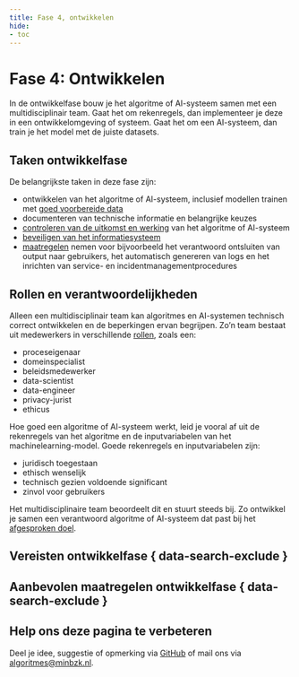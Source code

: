 ```yaml
---
title: Fase 4, ontwikkelen
hide:
- toc
---
```


# Fase 4: Ontwikkelen
In de ontwikkelfase bouw je het algoritme of AI-systeem samen met  een multidisciplinair team. Gaat het om rekenregels, dan implementeer je deze in een ontwikkelomgeving of systeem. Gaat het om een AI-systeem, dan train je het model met de juiste datasets.

## Taken ontwikkelfase
De belangrijkste taken in deze fase zijn:

* ontwikkelen van het algoritme of AI-systeem, inclusief modellen trainen met [goed voorbereide data](https://minbzk.github.io/Algoritmekader/levenscyclus/dataverkenning-en-datapreparatie/)
* documenteren van technische informatie en belangrijke keuzes
* [controleren van de uitkomst en werking](https://minbzk.github.io/Algoritmekader/onderwerpen/technische-robuustheid-en-veiligheid/#controleer-regelmatig) van het algoritme of AI-systeem
* [beveiligen van het informatiesysteem](https://minbzk.github.io/Algoritmekader/onderwerpen/technische-robuustheid-en-veiligheid/#bescherm-algoritmes-tegen-aanvallen-en-bedreigingen)
* [maatregelen](https://minbzk.github.io/Algoritmekader/levenscyclus/ontwikkelen/#aanbevolen-maatregelen) nemen voor bijvoorbeeld het verantwoord ontsluiten van output naar gebruikers, het automatisch genereren van logs en het inrichten van service- en incidentmanagementprocedures

## Rollen en verantwoordelijkheden
Alleen een multidisciplinair team kan algoritmes en AI-systemen technisch correct ontwikkelen en de beperkingen ervan begrijpen. Zo’n team bestaat uit medewerkers in verschillende [rollen](https://minbzk.github.io/Algoritmekader/rollen/), zoals een:

* proceseigenaar
* domeinspecialist
* beleidsmedewerker
* data-scientist
* data-engineer
* privacy-jurist
* ethicus

Hoe goed een algoritme of AI-systeem werkt, leid je vooral af uit de rekenregels van het algoritme en de inputvariabelen van het machinelearning-model. Goede rekenregels en inputvariabelen zijn:

* juridisch toegestaan
* ethisch wenselijk
* technisch gezien voldoende significant
* zinvol voor gebruikers

Het multidisciplinaire team beoordeelt dit en stuurt steeds bij. Zo ontwikkel je samen een verantwoord algoritme of AI-systeem dat past bij het [afgesproken doel](https://minbzk.github.io/Algoritmekader/voldoen-aan-wetten-en-regels/maatregelen/1-pba-02-formuleren-doelstelling/).

## Vereisten ontwikkelfase { data-search-exclude }

<!-- list_vereisten levenscyclus/ontwikkelen no-rol no-levenscyclus no-search no-onderwerp -->

## Aanbevolen maatregelen ontwikkelfase { data-search-exclude }

<!-- list_maatregelen levenscyclus/ontwikkelen no-rol no-levenscyclus no-search no-onderwerp -->


## Help ons deze pagina te verbeteren
Deel je idee, suggestie of opmerking via [GitHub](https://github.com/MinBZK/Algoritmekader/issues/new/choose) of mail ons via [algoritmes@minbzk.nl](mailto:algoritmes@minbzk.nl).
